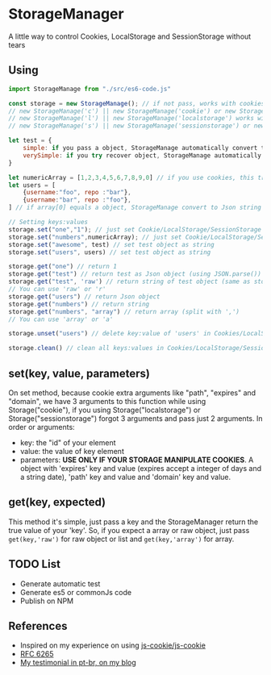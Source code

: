 # StorageManager

A little way to control Cookies, LocalStorage and SessionStorage without tears

## Using

```javascript
import StorageManage from "./src/es6-code.js"

const storage = new StorageManage(); // if not pass, works with cookies
// new StorageManage('c') || new StorageManage('cookie') or new StorageManage() works with cookies
// new StorageManage('l') || new StorageManage('localstorage') works with LocalStorage
// new StorageManage('s') || new StorageManage('sessionstorage') or new StorageManage() works with SessionStorage

let test = {
    simple: if you pass a object, StorageManage automatically convert to string with JSON.stringify(),
    verySimple: if you try recover object, StorageManage automatically convert to object with JSON.parse()
}

let numericArray = [1,2,3,4,5,6,7,8,9,0] // if you use cookies, this transform in string
let users = [
    {username:"foo", repo :"bar"},
    {username:"bar", repo :"foo"},
] // if array[0] equals a object, StorageManage convert to Json string with JSON.stringify()

// Setting keys:values
storage.set("one","1"); // just set Cookie/LocalStorage/SessionStorage
storage.set("numbers",numericArray); // just set Cookie/LocalStorage/SessionStorage
storage.set("awesome", test) // set test object as string
storage.set("users", users) // set test object as string

storage.get("one") // return 1
storage.get("test") // return test as Json object (using JSON.parse())
storage.get("test", 'raw') // return string of test object (same as storage in Cookie/LocalStorage/SessionStorage)
// You can use 'raw' or 'r'
storage.get("users") // return Json object
storage.get("numbers") // return string
storage.get("numbers", "array") // return array (split with ',')
// You can use 'array' or 'a'

storage.unset("users") // delete key:value of 'users' in Cookies/LocalStorage/SessionStorage

storage.clean() // clean all keys:values in Cookies/LocalStorage/SessionStorage
```

## set(key, value, parameters)

On set method, because cookie extra arguments like "path", "expires" and "domain", we have 3 arguments to this function while using Storage("cookie"), if you using Storage("localstorage") or Storage("sessionstorage") forgot 3 arguments and pass just 2 arguments. In order or arguments:

- key: the "id" of your element
- value: the value of key element
- parameters: **USE ONLY IF YOUR STORAGE MANIPULATE COOKIES**. A object with 'expires' key and value (expires accept a integer of days and a string date), 'path' key and value and 'domain' key and value.

## get(key, expected)
This method it's simple, just pass a key and the StorageManager return the true value of your 'key'. So, if you expect a array or raw object, just pass ```get(key,'raw')``` for raw object or list and ```get(key,'array')``` for array.

## TODO List

- Generate automatic test
- Generate es5 or commonJs code
- Publish on NPM
## References

- Inspired on my experience on using [js-cookie/js-cookie](https://github.com/js-cookie/js-cookie)
- [RFC 6265](https://tools.ietf.org/html/rfc6265)
- [My testimonial in pt-br, on my blog](https://vandalvnl.github.io/developer/2018/03/28/storage-manage.html)
